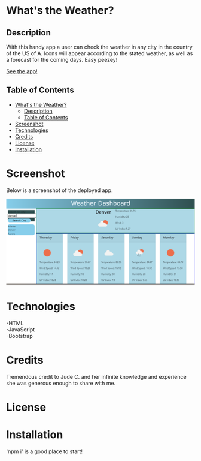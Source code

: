 # What's the Weather?

## Description

With this handy app a user can check the weather in any city in the country of the US of A.  Icons will appear according to the stated weather, as well as a forecast for the coming days.  Easy peezey!

[See the app!](https://kalebritt.github.io/weather-api-hw6/)

## Table of Contents

- [What's the Weather?](#whats-the-weather)
  - [Description](#description)
  - [Table of Contents](#table-of-contents)
- [Screenshot](#screenshot)
- [Technologies](#technologies)
- [Credits](#credits)
- [License](#license)
- [Installation](#installation)

# Screenshot

Below is a screenshot of the deployed app.

![screenshot of app deployed](./assets/images/weatherapi.png)

# Technologies
-HTML <br>
-JavaScript <br>
-Bootstrap

# Credits

Tremendous credit to Jude C. and her infinite knowledge and experience she was generous enough to share with me.

# License


# Installation

'npm i' is a good place to start!

